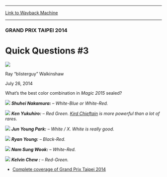 
---
[Link to Wayback Machine](https://web.archive.org/web/20140913003415/http://magic.wizards.com/en/events/coverage/gptai14/quick-questions-3-2014-07-26)

[_metadata_:description]:- "What’s the best color combination in Magic 2015 sealed?"
[_metadata_:generator]:- "Drupal 7 (http://drupal.org)"
[_metadata_:node]:- "254146"
[_metadata_:publish_date]:- "2014-07-26"
[_metadata_:source]:- "div-main"
[_metadata_:title]:- "Quick Questions #3"
[_metadata_:wayback_capture_timestamp]:- "2014-09-13 00:34:15"
[_metadata_:wayback_raw_url]:- "https://web.archive.org/web/20140913003415id_/http://magic.wizards.com/en/events/coverage/gptai14/quick-questions-3-2014-07-26"
[_metadata_:wayback_url]:- "http://magic.wizards.com/en/events/coverage/gptai14/quick-questions-3-2014-07-26"
---





### GRAND PRIX TAIPEI 2014


Quick Questions #3
==================



![](https://media.magic.wizards.com/styles/auth_small/public/images/person/blisterguy_icon_1.jpg)

Ray “blisterguy” Walkinshaw




July 26, 2014
 










What’s the best color combination in *Magic 2015* sealed?





![](https://media.wizards.com/2014/events/gptai14/QQ_Nakamura.jpg)
***Shuhei Nakamura:** – White-Blue or White-Red.* 


![](https://media.wizards.com/2014/events/gptai14/QQ_Yukuhiro.jpg)
***Ken Yukuhiro:** – Red Green. [Kird Chieftain](http://gatherer.wizards.com/Pages/Card/Details.aspx?name=Kird+Chieftain) is more powerful than a lot of rares.* 







![](https://media.wizards.com/2014/events/gptai14/QQ_Park.jpg)
***Jun Young Park:** – White / X. White is really good.* 


![](https://media.wizards.com/2014/events/gptai14/QQ_Young.jpg)
***Ryan Young:** – Black-Red.* 







![](https://media.wizards.com/2014/events/gptai14/QQ_Nam.jpg)
***Nam Sung Wook:** – White-Red.* 


![](https://media.wizards.com/2014/events/gptai14/QQ_Chew.jpg)
***Kelvin Chew :** – Red-Green.* 





* [Complete coverage of Grand Prix Taipei 2014](http://magic.wizards.com/en/events/coverage/gptai14)






 
 




  








